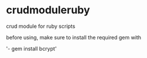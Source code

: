 # crudmoduleruby
crud module for ruby scripts

before using, make sure to install the required gem with

'- gem install bcrypt'
